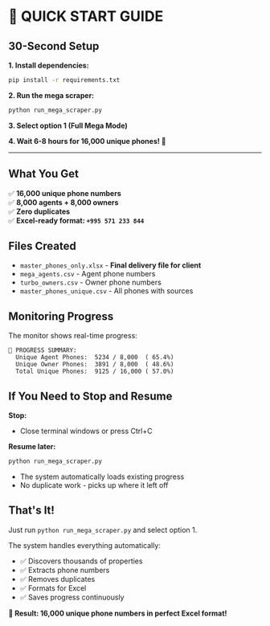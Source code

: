 # 🚀 QUICK START GUIDE

## 30-Second Setup

**1. Install dependencies:**
```bash
pip install -r requirements.txt
```

**2. Run the mega scraper:**
```bash
python run_mega_scraper.py
```

**3. Select option 1 (Full Mega Mode)**

**4. Wait 6-8 hours for 16,000 unique phones! 🎯**

---

## What You Get

✅ **16,000 unique phone numbers**  
✅ **8,000 agents + 8,000 owners**  
✅ **Zero duplicates**  
✅ **Excel-ready format: `+995 571 233 844`**

## Files Created

- `master_phones_only.xlsx` - **Final delivery file for client**
- `mega_agents.csv` - Agent phone numbers
- `turbo_owners.csv` - Owner phone numbers
- `master_phones_unique.csv` - All phones with sources

## Monitoring Progress

The monitor shows real-time progress:
```
🎯 PROGRESS SUMMARY:
  Unique Agent Phones:  5234 / 8,000  ( 65.4%)
  Unique Owner Phones:  3891 / 8,000  ( 48.6%)
  Total Unique Phones:  9125 / 16,000 ( 57.0%)
```

## If You Need to Stop and Resume

**Stop:**
- Close terminal windows or press Ctrl+C

**Resume later:**
```bash
python run_mega_scraper.py
```
- The system automatically loads existing progress
- No duplicate work - picks up where it left off

## That's It! 

Just run `python run_mega_scraper.py` and select option 1. 

The system handles everything automatically:
- ✅ Discovers thousands of properties
- ✅ Extracts phone numbers  
- ✅ Removes duplicates
- ✅ Formats for Excel
- ✅ Saves progress continuously

**🎯 Result: 16,000 unique phone numbers in perfect Excel format!**
